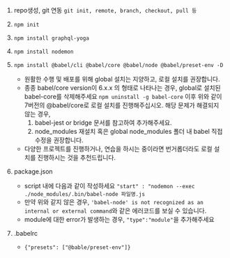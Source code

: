 1. repo생성, git 연동 `git init, remote, branch, checkout, pull 등`

2. `npm init`

3. `npm install graphql-yoga`

4. `npm install nodemon`

5. `npm install @babel/cli @babel/core @babel/node @babel/preset-env -D`

   - 원활한 수행 및 배포를 위해 global 설치는 지양하고, 로컬 설치를 권장합니다.
   - 종종 babel/core version이 6.x.x 의 형태로 나타나는 경우, global로 설치된 babel-core를 삭제해주세요 `npm uninstall -g babel-core`
     이후 위와 같이 7버전의 @babel/core로 로컬 설치를 진행해주십시오.
     해당 문제가 해결되지 않는 경우,
     1. babel-jest or bridge 문서를 참고하여 추가해주세요.
     2. node_modules 재설치 혹은 global node_modules 폴더 내 babel 직접 수정을 권장합니다.
   - 다양한 프로젝트를 진행하거나, 연습을 하시는 중이라면 번거롭더라도 로컬 설치를 진행하시는 것을 추천드립니다.

6. package.json

   - script 내에 다음과 같이 작성하세요
     `"start" : "nodemon --exec ./node_modules/.bin/babel-node 파일명.js`
   - 만약 위와 같지 않은 경우, `'babel-node' is not recognized as an internal or external command`와 같은 에러코드를 보실 수 있습니다.
   - module에 대한 error가 발생하는 경우, `"type":"module"`을 추가해주세요

7. .babelrc

   - `{"presets": ["@bable/preset-env"]}`
